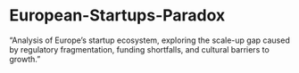 # European-Startups-Paradox
 “Analysis of Europe’s startup ecosystem, exploring the scale-up gap caused by regulatory fragmentation, funding shortfalls, and cultural barriers to growth.”

